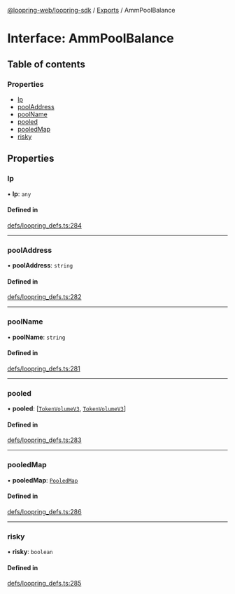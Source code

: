 [@loopring-web/loopring-sdk](../README.md) / [Exports](../modules.md) / AmmPoolBalance

# Interface: AmmPoolBalance

## Table of contents

### Properties

- [lp](AmmPoolBalance.md#lp)
- [poolAddress](AmmPoolBalance.md#pooladdress)
- [poolName](AmmPoolBalance.md#poolname)
- [pooled](AmmPoolBalance.md#pooled)
- [pooledMap](AmmPoolBalance.md#pooledmap)
- [risky](AmmPoolBalance.md#risky)

## Properties

### lp

• **lp**: `any`

#### Defined in

[defs/loopring_defs.ts:284](https://github.com/Loopring/loopring_sdk/blob/077bca2/src/defs/loopring_defs.ts#L284)

___

### poolAddress

• **poolAddress**: `string`

#### Defined in

[defs/loopring_defs.ts:282](https://github.com/Loopring/loopring_sdk/blob/077bca2/src/defs/loopring_defs.ts#L282)

___

### poolName

• **poolName**: `string`

#### Defined in

[defs/loopring_defs.ts:281](https://github.com/Loopring/loopring_sdk/blob/077bca2/src/defs/loopring_defs.ts#L281)

___

### pooled

• **pooled**: [[`TokenVolumeV3`](TokenVolumeV3.md), [`TokenVolumeV3`](TokenVolumeV3.md)]

#### Defined in

[defs/loopring_defs.ts:283](https://github.com/Loopring/loopring_sdk/blob/077bca2/src/defs/loopring_defs.ts#L283)

___

### pooledMap

• **pooledMap**: [`PooledMap`](PooledMap.md)

#### Defined in

[defs/loopring_defs.ts:286](https://github.com/Loopring/loopring_sdk/blob/077bca2/src/defs/loopring_defs.ts#L286)

___

### risky

• **risky**: `boolean`

#### Defined in

[defs/loopring_defs.ts:285](https://github.com/Loopring/loopring_sdk/blob/077bca2/src/defs/loopring_defs.ts#L285)
